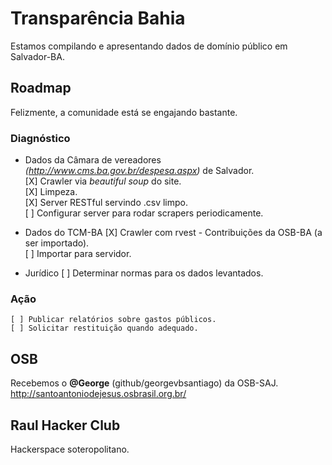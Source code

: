 # Transparência Bahia
Estamos compilando e apresentando dados de domínio público em Salvador-BA.  

## Roadmap
Felizmente, a comunidade está se engajando  bastante.  

### Diagnóstico
* Dados da Câmara de vereadores *(http://www.cms.ba.gov.br/despesa.aspx)* de Salvador.  
	[X] Crawler via *beautiful soup* do site.  
	[X] Limpeza.  
	[X] Server RESTful servindo .csv limpo.  
	[ ] Configurar server para rodar scrapers periodicamente.  

* Dados do TCM-BA
	[X] Crawler com rvest - Contribuições da OSB-BA (a ser importado).  	
	[ ] Importar para servidor.  

* Jurídico
	[ ] Determinar normas para os dados levantados.  

### Ação
	[ ] Publicar relatórios sobre gastos públicos.  
	[ ] Solicitar restituição quando adequado.  

## OSB
Recebemos o **@George** (github/georgevbsantiago) da OSB-SAJ.  
http://santoantoniodejesus.osbrasil.org.br/  

 
## Raul Hacker Club
Hackerspace soteropolitano.  
